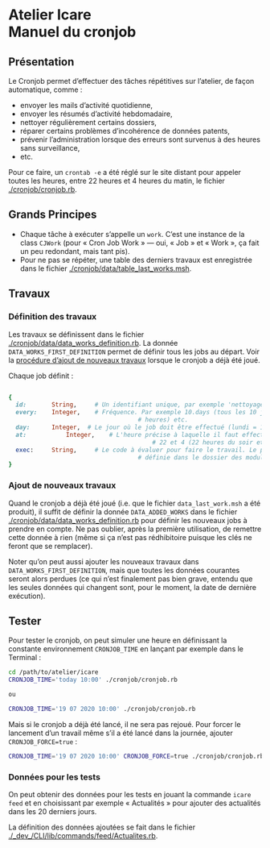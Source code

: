 # Atelier Icare<br/>Manuel du cronjob

## Présentation

Le Cronjob permet d’effectuer des tâches répétitives sur l’atelier, de façon automatique, comme :

* envoyer les mails d’activité quotidienne,
* envoyer les résumés d’activité hebdomadaire,
* nettoyer régulièrement certains dossiers,
* réparer certains problèmes d’incohérence de données patents,
* prévenir l’administration lorsque des erreurs sont survenus à des heures sans surveillance,
* etc.

Pour ce faire, un `crontab -e` a été réglé sur le site distant pour appeler toutes les heures, entre 22 heures et 4 heures du matin, le fichier [./cronjob/cronjob.rb](/Users/philippeperret/Sites/AlwaysData/Icare_2020/cronjob/cronjob.rb).



## Grands Principes

* Chaque tâche à exécuter s’appelle un `work`. C’est une instance de la class `CJWork` (pour « Cron Job Work » — oui, « Job » et « Work », ça fait un peu redondant, mais tant pis).
* Pour ne pas se répéter, une table des derniers travaux est enregistrée dans le fichier [./cronjob/data/table_last_works.msh](/Users/philippeperret/Sites/AlwaysData/Icare_2020/cronjob/data/table_last_works.msh).



## Travaux

### Définition des travaux

Les travaux se définissent dans le fichier [./cronjob/data/data_works_definition.rb](/Users/philippeperret/Sites/AlwaysData/Icare_2020/cronjob/data/data_works_definition.rb). La donnée `DATA_WORKS_FIRST_DEFINITION` permet de définir tous les jobs au départ. Voir la [procédure d’ajout de nouveaux travaux](#ajout-travaux) lorsque le cronjob a déjà été joué.

Chaque job définit :

~~~ruby

{
  id: 		String,		# Un identifiant unique, par exemple 'nettoyage_signup_folder'
  every:	Integer,	# Fréquence. Par exemple 10.days (tous les 10 jours), 1.hour (toutes les
  									# heures) etc.
  day:		Integer,  # Le jour où le job doit être effectué (lundi = 1)
  at:			Integer,	# L'heure précise à laquelle il faut effectuer l'opération. Un entier entre
 										# 22 et 4 (22 heures du soir et 4 heures du matin)
  exec:		String,		# Le code à évaluer pour faire le travail. Le plus souvent, une méthode d'objet
  									# définie dans le dossier des modules.
}
~~~



<a name="ajout-travaux"></a>

### Ajout de nouveaux travaux

Quand le cronjob a déjà été joué  (i.e. que le fichier `data_last_work.msh` a été produit), il suffit de définir la donnée `DATA_ADDED_WORKS` dans le fichier [./cronjob/data/data_works_definition.rb](/Users/philippeperret/Sites/AlwaysData/Icare_2020/cronjob/data/data_works_definition.rb) pour définir les nouveaux jobs à prendre en compte. Ne pas oublier, après la première utilisation, de remettre cette donnée à rien (même si ça n’est pas rédhibitoire puisque les clés ne feront que se remplacer).

Noter qu’on peut aussi ajouter les nouveaux travaux dans ``DATA_WORKS_FIRST_DEFINITION``, mais que toutes les données courantes seront alors perdues (ce qui n’est finalement pas bien grave, entendu que les seules données qui changent sont, pour le moment, la date de dernière exécution).



## Tester

Pour tester le cronjob, on peut simuler une heure en définissant la constante environnement `CRONJOB_TIME` en lançant par exemple dans le Terminal :

~~~bash
cd /path/to/atelier/icare
CRONJOB_TIME='today 10:00' ./cronjob/cronjob.rb

ou

CRONJOB_TIME='19 07 2020 10:00' ./cronjob/cronjob.rb
~~~

Mais si le cronjob a déjà été lancé, il ne sera pas rejoué. Pour forcer le lancement d’un travail même s’il a été lancé dans la journée, ajouter `CRONJOB_FORCE=true` :

~~~bash
CRONJOB_TIME='19 07 2020 10:00' CRONJOB_FORCE=true ./cronjob/cronjob.rb
~~~



### Données pour les tests

On peut obtenir des données pour les tests en jouant la commande `icare feed` et en choisissant par exemple « Actualités » pour ajouter des actualités dans les 20 derniers jours.

La définition des données ajoutées se fait dans le fichier [./\_dev\_/CLI/lib/commands/feed/Actualites.rb](/Users/philippeperret/Sites/AlwaysData/Icare_2020/_dev_/CLI/lib/commands/feed/Actualites.rb).